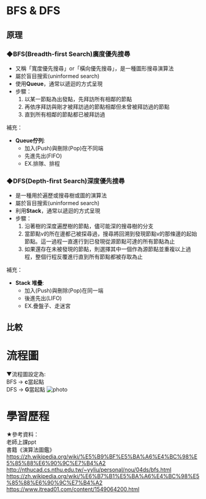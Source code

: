 # BFS & DFS
## 原理
### ◆BFS(Breadth-first Search)廣度優先搜尋
* 又稱「寬度優先搜尋」or「橫向優先搜尋」，是一種圖形搜尋演算法
* 屬於盲目搜索(uninformed search)
* 使用**Queue**，通常以遞迴的方式呈現
* 步驟：          
  1. 以某一節點為出發點，先拜訪所有相鄰的節點            
  2. 再依序拜訪與剛才被拜訪過的節點相鄰但未曾被拜訪過的節點          
  3. 直到所有相鄰的節點都已被拜訪過    
               
補充：          
* **Queue佇列**:           
  * 加入(Push)與刪除(Pop)在不同端
  * 先進先出(FIFO)
  * EX.排隊、排程
          
  
### ◆DFS(Depth-first Search)深度優先搜尋
* 是一種用於遍歷或搜尋樹或圖的演算法 
* 屬於盲目搜索(uninformed search)
* 利用**Stack**，通常以遞迴的方式呈現
* 步驟：           
  1. 沿著樹的深度遍歷樹的節點，儘可能深的搜尋樹的分支          
  2. 當節點v的所在邊都己被探尋過，搜尋將回溯到發現節點v的那條邊的起始節點。這一過程一直進行到已發現從源節點可達的所有節點為止          
  3. 如果還存在未被發現的節點，則選擇其中一個作為源節點並重複以上過程，整個行程反覆進行直到所有節點都被存取為止         
  
補充：              
* **Stack 堆疊**:       
  * 加入(Push)與刪除(Pop)在同一端
  * 後進先出(LIFO)
  * EX.疊盤子、走迷宮
  
## 比較
# 流程圖
▼流程圖設定為:     
BFS → **c**當起點      
DFS → **G**當起點
![photo](https://github.com/stopraining/LearningNote/blob/master/pic/bfs7.JPG)
# 學習歷程


★參考資料：       
老師上課ppt    
書籍《演算法圖鑑》                
https://zh.wikipedia.org/wiki/%E5%B9%BF%E5%BA%A6%E4%BC%98%E5%85%88%E6%90%9C%E7%B4%A2       
http://nthucad.cs.nthu.edu.tw/~yyliu/personal/nou/04ds/bfs.html         
https://zh.wikipedia.org/wiki/%E6%B7%B1%E5%BA%A6%E4%BC%98%E5%85%88%E6%90%9C%E7%B4%A2          
https://www.itread01.com/content/1549064200.html                 





